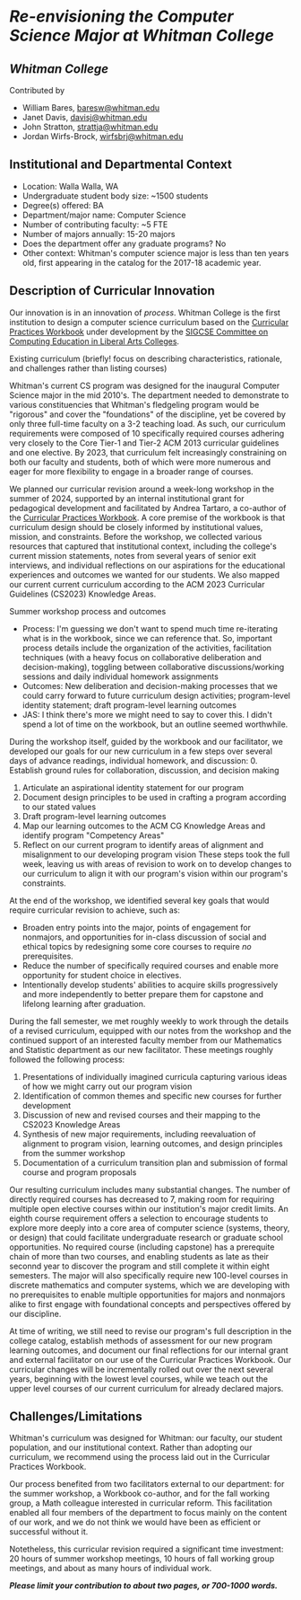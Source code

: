 # _Re-envisioning the Computer Science Major at Whitman College_

## _Whitman College_
Contributed by
- William Bares, baresw@whitman.edu
- Janet Davis, davisj@whitman.edu
- John Stratton, strattja@whitman.edu
- Jordan Wirfs-Brock, wirfsbrj@whitman.edu

## Institutional and Departmental Context
- Location: Walla Walla, WA
- Undergraduate student body size: ~1500 students
- Degree(s) offered: BA
- Department/major name: Computer Science
- Number of contributing faculty: ~5 FTE
- Number of majors annually: 15-20 majors
- Does the department offer any graduate programs? No
- Other context: Whitman's computer science major is less than ten years old, first appearing in the catalog for the 2017-18 academic year.

## Description of Curricular Innovation

Our innovation is in an innovation of _process_. 
Whitman College is the first institution to design a computer science curriculum based on the 
[Curricular Practices Workbook](https://computing-in-the-liberal-arts.github.io/CS2023/) under development by the 
[SIGCSE Committee on Computing Education in Liberal Arts Colleges](https://computing-in-the-liberal-arts.github.io/).

Existing curriculum (briefly! focus on describing characteristics, rationale, and challenges rather than listing courses)

Whitman's current CS program was designed for the inaugural Computer Science major in the mid 2010's. 
The department needed to demonstrate to various constituencies that Whitman's fledgeling program would be 
"rigorous" and cover the "foundations" of the discipline, yet be covered by only three full-time 
faculty on a 3-2 teaching load. 
As such, our curriculum requirements were composed of 10 specifically required courses adhering very closely to the 
Core Tier-1 and Tier-2 ACM 2013 curricular guidelines and one elective. 
By 2023, that curriculum felt increasingly constraining on both our faculty and students, both of which 
were more numerous and eager for more flexibility to engage in a broader range of courses.

We planned our curricular revision around a week-long workshop in the summer of 2024, 
supported by an internal institutional grant for pedagogical development and facilitated 
by Andrea Tartaro, a co-author of the [Curricular Practices Workbook](https://computing-in-the-liberal-arts.github.io/CS2023/).
A core premise of the workbook is that curriculum design should be closely 
informed by institutional values, mission, and constraints. 
Before the workshop, we collected various resources that captured that institutional 
context, including the college's current mission statements, notes from several years 
of senior exit interviews, and individual reflections on our aspirations for the 
educational experiences and outcomes we wanted for our students.
We also mapped our current current curriculum according to the ACM 2023 Curricular Guidelines (CS2023)
Knowledge Areas.

Summer workshop process and outcomes
- Process: I'm guessing we don't want to spend much time re-iterating what is in the workbook, since we can reference that. So, important process details include the organization of the activities, facilitation techniques (with a heavy focus on collaborative deliberation and decision-making), toggling between collaborative discussions/working sessions and daily individual homework assignments
- Outcomes: New deliberation and decision-making processes that we could carry forward to future curriculum design activities; program-level identity statement; draft program-level learning outcomes
- JAS: I think there's more we might need to say to cover this. I didn't spend a lot of time on the workbook, but an outline seemed worthwhile.

During the workshop itself, guided by the workbook and our facilitator, we 
developed our goals for our new curriculum in a few steps over several days of advance readings, individual homework, and discussion:
0. Establish ground rules for collaboration, discussion, and decision making
1. Articulate an aspirational identity statement for our program
2. Document design principles to be used in crafting a program according to our stated values
3. Draft program-level learning outcomes
4. Map our learning outcomes to the ACM CG Knowledge Areas and identify program "Competency Areas"
5. Reflect on our current program to identify areas of alignment and misalignment to our developing program vision
These steps took the full week, leaving us with areas of revision to work on to develop changes to our curriculum 
to align it with our program's vision within our program's constraints.

At the end of the workshop, we identified several key goals that would require curricular revision to achieve, such as:
* Broaden entry points into the major, points of engagement for nonmajors, and opportunities for in-class discussion of social and ethical topics by redesigning some core courses to require _no_ prerequisites.
* Reduce the number of specifically required courses and enable more opportunity for student choice in electives.
* Intentionally develop students' abilities to acquire skills progressively and more independently to better prepare them for capstone and lifelong learning after graduation.

During the fall semester, we met roughly weekly to work through the details of a revised curriculum, 
equipped with our notes from the workshop and the continued support of an interested faculty member 
from our Mathematics and Statistic department as our new facilitator. 
These meetings roughly followed the following process:
1. Presentations of individually imagined curricula capturing various ideas of how we might carry out our program vision
2. Identification of common themes and specific new courses for further development
3. Discussion of new and revised courses and their mapping to the CS2023 Knowledge Areas
4. Synthesis of new major requirements, including reevaluation of alignment to program vision, learning outcomes, and design principles from the summer workshop
5. Documentation of a curriculum transition plan and submission of formal course and program proposals

Our resulting curriculum includes many substantial changes. 
The number of directly required courses has decreased to 7, making room for requiring multiple 
open elective courses within our institution's major credit limits. 
An eighth course requirement offers a selection to encourage students to explore more deeply 
into a core area of computer science (systems, theory, or design) that could facilitate 
undergraduate research or graduate school opportunities.
No required course (including capstone) has a prerequite chain of more than two courses, 
and enabling students as late as their seconnd year to discover the program and still 
complete it within eight semesters.
The major will also specifically require new 100-level courses in discrete mathematics and computer systems, 
which we are developing with no prerequisites to enable multiple opportunities for majors and nonmajors 
alike to first engage with foundational concepts and perspectives offered by our discipline. 

At time of writing, we still need to revise our program's full description in the college catalog, 
establish methods of assessment for our new program learning outcomes, and document our final reflections 
for our internal grant and external facilitator on our use of the Curricular Practices Workbook.
Our curricular changes will be incrementally rolled out over the next several years, 
beginning with the lowest level courses, while we teach out the upper level courses 
of our current curriculum for already declared majors. 

## Challenges/Limitations

Whitman's curriculum was designed for Whitman: 
our faculty, our student population, and our institutional context. 
Rather than adopting our curriculum, we recommend using the process laid out in the Curricular Practices Workbook. 

Our process benefited from two facilitators external to our department: 
for the summer workshop, a Workbook co-author, 
and for the fall working group, a Math colleague interested in curricular reform.
This facilitation enabled all four members of the department to focus mainly on the content of our work, 
and we do not think we would have been as efficient or successful without it.

Notetheless, this curricular revision required a significant time investment:
20 hours of summer workshop meetings, 10 hours of fall working group meetings, and about as many hours of individual work.

**_Please limit your contribution to about two pages, or 700-1000 words._**
